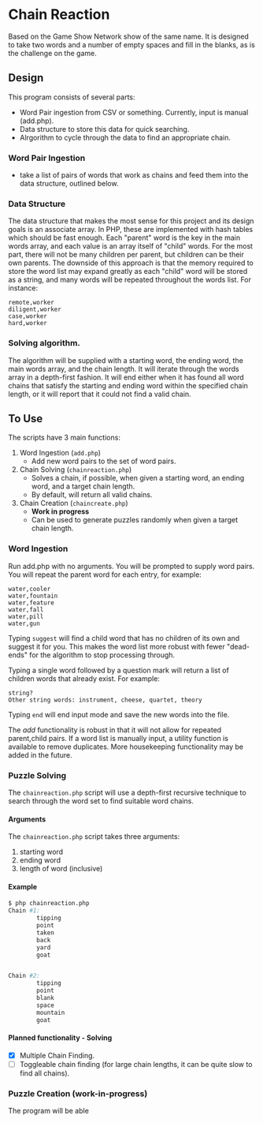 # Chain Reaction
Based on the Game Show Network show of the same name.
It is designed to take two words and a number of empty spaces and fill in the blanks, as is the challenge on the game.

## Design
This program consists of several parts:
 - Word Pair ingestion from CSV or something. Currently, input is manual (add.php).
 - Data structure to store this data for quick searching.
 - Alrgorithm to cycle through the data to find an appropriate chain.

### Word Pair Ingestion
 - take a list of pairs of words that work as chains and feed them into the data structure, outlined below.

### Data Structure
The data structure that makes the most sense for this project and its design goals is an associate array. In PHP, these are
implemented with hash tables which should be fast enough. Each
"parent" word is the key in the main words array, and each value is an array itself of "child" words. For the most part, there will not be many children per parent, but children can be their own parents.
The downside of this approach is that the memory required to store the word list may expand greatly as each "child" word will be stored as a string, and many words will be repeated throughout the words list. For instance:
```
remote,worker
diligent,worker
case,worker
hard,worker
```

### Solving algorithm.
The algorithm will be supplied with a starting word, the ending word, the main words array, and the chain length. It will iterate through the words array in a depth-first fashion. It will end either when it has found all word chains that satisfy the starting and ending word within the specified chain length, or it will report that it could not find a valid chain.

## To Use
The scripts have 3 main functions:
 1. Word Ingestion (`add.php`)
    - Add new word pairs to the set of word pairs.
 2. Chain Solving (`chainreaction.php`)
    - Solves a chain, if possible, when given a starting word, an ending word, and a target chain length.
    - By default, will return all valid chains.
 3. Chain Creation (`chaincreate.php`)
    - **Work in progress**
    - Can be used to generate puzzles randomly when given a target chain length.

### Word Ingestion
Run add.php with no arguments. You will be prompted to supply word pairs. You will repeat the parent word for each entry, for example:
```
water,cooler
water,fountain
water,feature
water,fall
water,pill
water,gun
```
Typing `suggest` will find a child word that has no children of its own and suggest it for you. This makes the word list more robust with fewer "dead-ends" for the algorithm to stop processing through.

Typing a single word followed by a question mark will return a list of children words that already exist.
For example:
```
string?
Other string words: instrument, cheese, quartet, theory
```

Typing `end` will end input mode and save the new words into the file.

The *add* functionality is robust in that it will not allow for repeated parent,child pairs.
If a word list is manually input, a utility function is available to remove duplicates. More housekeeping functionality may be added in the future.

### Puzzle Solving
The `chainreaction.php` script will use a depth-first recursive technique to search through the word set to find suitable word chains.

#### Arguments
The `chainreaction.php` script takes three arguments:
 1. starting word
 2. ending word
 3. length of word (inclusive)

#### Example
```bash
$ php chainreaction.php
Chain #1:
        tipping
        point
        taken
        back
        yard
        goat


Chain #2:
        tipping
        point
        blank
        space
        mountain
        goat
```

#### Planned functionality - Solving
 - [x] Multiple Chain Finding.
 - [ ] Toggleable chain finding (for large chain lengths, it can be quite slow to find all chains).

### Puzzle Creation (work-in-progress)
The program will be able
